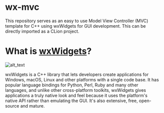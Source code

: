 # wx-mvc

This repository serves as an easy to use Model View Controller (MVC) template for C++ using wxWidgets for GUI development.
This can be directly imported as a CLion project.

# What is [wxWidgets](https://www.wxwidgets.org)?

![alt_text](https://www.wxwidgets.org/assets/img/header-logo.png)

wxWidgets is a C++ library that lets developers create applications for Windows, macOS, Linux and other platforms with a single code base. It has popular language bindings for Python, Perl, Ruby and many other languages, and unlike other cross-platform toolkits, wxWidgets gives applications a truly native look and feel because it uses the platform's native API rather than emulating the GUI. It's also extensive, free, open-source and mature.
